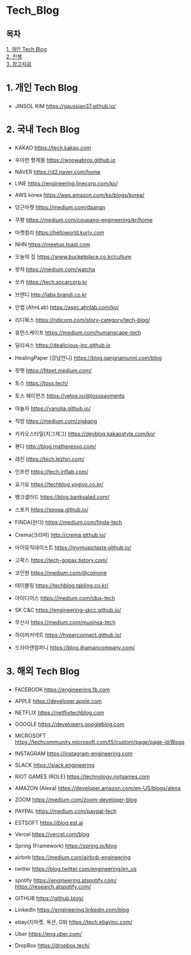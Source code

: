 # Tech_Blog
## 목차
<a href="#ch1">1. 개인 Tech Blog</a><br>
<a href="#ch2">2. 진행</a><br>
<a href="#ch3">3. 참고자료</a><br>


<a id="ch1"><h3>1. 개인 Tech Blog</h3></a>
---
- JINSOL KIM
https://gaussian37.github.io/


<a id="ch2"><h3>2. 국내 Tech Blog</h3></a>
---
- KAKAO
https://tech.kakao.com

- 우아한 형제들
https://woowabros.github.io

- NAVER
https://d2.naver.com/home

- LINE
https://engineering.linecorp.com/ko/

- AWS korea
https://aws.amazon.com/ko/blogs/korea/

- 당근마켓
https://medium.com/daangn

- 쿠팡
https://medium.com/coupang-engineering/kr/home

- 마켓컬리
https://helloworld.kurly.com

- NHN
https://meetup.toast.com

- 오늘의 집
https://www.bucketplace.co.kr/culture

- 왓챠
https://medium.com/watcha

- 쏘카
https://tech.socarcorp.kr

- 브랜디
http://labs.brandi.co.kr

- 안랩 (AhnLab)
https://asec.ahnlab.com/ko/

- 리디북스
https://ridicorp.com/story-category/tech-blog/

- 휴먼스케이프
https://medium.com/humanscape-tech

- 딜리셔스
https://dealicious-inc.github.io

- HealingPaper (강남언니)
https://blog.gangnamunni.com/blog

- 핏펫
https://fitpet.medium.com/

- 토스
https://toss.tech/

- 토스 페이먼츠
https://velog.io/@tosspayments

- 야놀자
https://yanolja.github.io/

- 직방
https://medium.com/zigbang

- 카카오스타일(지그재그)
https://devblog.kakaostyle.com/ko/

- 콴다
http://blog.mathpresso.com/

- 레진
https://tech.lezhin.com/

- 인프런
https://tech.inflab.com/

- 요기요
https://techblog.yogiyo.co.kr/

- 뱅크샐러드
https://blog.banksalad.com/

- 스포카
https://spoqa.github.io/

- FINDA(핀다)
https://medium.com/finda-tech

- Crema(크리마)
http://crema.github.io/

- 마이뮤직테이스트
https://mymusictaste.github.io/

- 고팍스
https://tech-gopax.tistory.com/

- 코인원
https://medium.com/@coinone

- 테이블링
https://techblog.tabling.co.kr/

- 아이디어스
https://medium.com/idus-tech

- SK C&C
https://engineering-skcc.github.io/

- 무신사
https://medium.com/musinsa-tech

- 하이퍼커넥트
https://hyperconnect.github.io/

- 드라마앤컴퍼니
https://blog.dramancompany.com/


<a id="ch3"><h3>3. 해외 Tech Blog</h3></a>
---
- FACEBOOK
https://engineering.fb.com

- APPLE
https://developer.apple.com

- NETFLIX
https://netflixtechblog.com

- GOOGLE
https://developers.googleblog.com

- MICROSOFT
https://techcommunity.microsoft.com/t5/custom/page/page-id/Blogs

- INSTAGRAM
https://instagram-engineering.com

- SLACK
https://slack.engineering

- RIOT GAMES (ROLE)
https://technology.riotgames.com

- AMAZON (Alexa)
https://developer.amazon.com/en-US/blogs/alexa

- ZOOM
https://medium.com/zoom-developer-blog

- PAYPAL
https://medium.com/paypal-tech

- ESTSOFT
https://blog.est.ai

- Vercel
https://vercel.com/blog

- Spring (Framework)
https://spring.io/blog

- airbnb
https://medium.com/airbnb-engineering

- twitter
https://blog.twitter.com/engineering/en_us

- spotify
https://engineering.atspotify.com/<br>
https://research.atspotify.com/

- GITHUB
https://github.blog/

- LinkedIn
https://engineering.linkedin.com/blog

- ebay(지마켓, 옥션, G9)
https://tech.ebayinc.com/

- Uber
https://eng.uber.com/

- DropBox
https://dropbox.tech/
